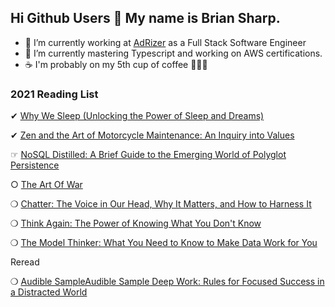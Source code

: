 ## Hi Github Users 👋  My name is Brian Sharp.

- 🔭   I’m currently working at [AdRizer](https://www.adrizer.com/) as a Full Stack Software Engineer
- 🌱  I’m currently mastering Typescript and working on AWS certifications.
- ☕️   I'm probably  on my 5th cup of coffee 🤷🏼‍♂️


### 2021 Reading List

✔︎ [Why We Sleep (Unlocking the Power of Sleep and Dreams)](https://www.amazon.com/Why-We-Sleep-Unlocking-Dreams/dp/1501144316)

✔︎ [Zen and the Art of Motorcycle Maintenance: An Inquiry into Values](https://www.amazon.com/Zen-Art-Motorcycle-Maintenance-Inquiry/dp/0060589469)

☞ [NoSQL Distilled: A Brief Guide to the Emerging World of Polyglot Persistence](https://www.amazon.com/NoSQL-Distilled-Emerging-Polyglot-Persistence/dp/0321826620/ref=sr_1_1?crid=VX45EBJVU9YY&dchild=1&keywords=nosql+distilled&qid=1612661782&s=books&sprefix=nosql+di%2Cstripbooks%2C168&sr=1-1)

○ [The Art Of War](https://www.amazon.com/Art-War-Sun-Tzu/dp/1599869772)

❍ [Chatter: The Voice in Our Head, Why It Matters, and How to Harness It](https://www.amazon.com/Chatter-Voice-Head-Matters-Harness/dp/0525575235/ref=sr_1_1?dchild=1&keywords=chatter&qid=1612661871&s=books&sr=1-1)

❍ [Think Again: The Power of Knowing What You Don't Know](https://www.amazon.com/Think-Again-Power-Knowing-What/dp/1984878107)

❍ [The Model Thinker: What You Need to Know to Make Data Work for You](https://www.amazon.com/Model-Thinker-What-Need-Know/dp/0465094627)

Reread

❍ [
Audible SampleAudible Sample
Deep Work: Rules for Focused Success in a Distracted World](amazon.com/Deep-Work-Cal-Newport-audiobook/dp/B0189PVAWY/ref=sr_1_1?crid=1Q7UOWVBZSHWP&dchild=1&keywords=deep+work&qid=1612661928&s=books&sprefix=deep+work%2Cstripbooks%2C182&sr=1-1)

<!--
**BSharp94/BSharp94** is a ✨ _special_ ✨ repository because its `README.md` (this file) appears on your GitHub profile.

Here are some ideas to get you started:

- 🔭 I’m currently working on ...
- 🌱 I’m currently learning ...
- 👯 I’m looking to collaborate on ...
- 🤔 I’m looking for help with ...
- 💬 Ask me about ...
- 📫 How to reach me: ...
- 😄 Pronouns: ...
- ⚡ Fun fact: ...
-->
